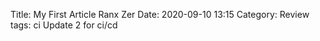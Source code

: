 Title: My First Article Ranx Zer
Date: 2020-09-10 13:15
Category: Review
tags: ci
Update 2 for ci/cd
